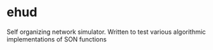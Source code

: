 ehud
====

Self organizing network simulator. Written to test various algorithmic implementations of SON functions
